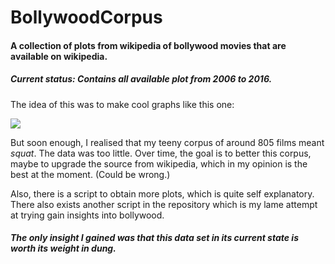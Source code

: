 # BollywoodCorpus
#### A collection of plots from wikipedia of bollywood movies that are available on wikipedia.

##### Current status: Contains all available plot from 2006 to 2016.

The idea of this was to make cool graphs like this one:

<img src="https://i.redd.it/u22t2fz3j5uy.png">

But soon enough, I realised that my teeny corpus of around 805 films meant _squat_.
 The data was too little. Over time, the goal is to better this corpus, maybe to upgrade the source from wikipedia,
which in my opinion is the best at the moment. (Could be wrong.)

Also, there is a script to obtain more plots, which is quite self explanatory. There also exists another 
script in the repository which is my lame attempt at trying gain insights into bollywood. 

##### The only insight I gained was that this data set in its current state is worth its weight in dung.
